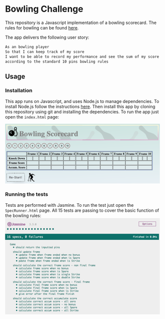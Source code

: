 # Bowling Challenge

This repository is a Javascript implementation of a bowling scorecard. The rules for bowling can be found [here](link).

The app delivers the following user story:

```
As an bowling player
So that I can keep track of my score
I want to be able to record my performance and see the sum of my score according to the standard 10 pins bowling rules
```  

## Usage

### Installation  

This app runs on Javascript, and uses Node.js to manage dependencies. To install Node.js follow the instructions [here](https://nodejs.org/en/). Then install this app by cloning this repository using git and installing the dependencies. To run the app just open the `index.html` page:

![App interface](images/Interface.png)

### Running the tests  

Tests are performed with Jasmine. To run the test just open the `SpecRunner.html` page. All 15 tests are passing to cover the basic function of the bowling rules:  
![Test outcome](images/TestResult_Jasmine.png)



